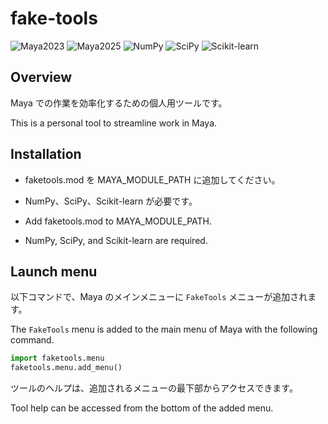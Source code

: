 # fake-tools

![Maya2023](https://img.shields.io/badge/Maya-2023-blue?&logo=Autodesk)
![Maya2025](https://img.shields.io/badge/Maya-2025-blue?&logo=Autodesk)
![NumPy](https://img.shields.io/badge/NumPy-2.0.2-blue?&logo=NumPy)
![SciPy](https://img.shields.io/badge/SciPy-1.13.1-blue?&logo=SciPy)
![Scikit-learn](https://img.shields.io/badge/Scikit--learn-1.6.1-blue?&logo=Scikit-learn)

## Overview

Maya での作業を効率化するための個人用ツールです。  

This is a personal tool to streamline work in Maya.

## Installation

- faketools.mod を MAYA_MODULE_PATH に追加してください。
- NumPy、SciPy、Scikit-learn が必要です。

- Add faketools.mod to MAYA_MODULE_PATH.
- NumPy, SciPy, and Scikit-learn are required.

## Launch menu

以下コマンドで、Maya のメインメニューに `FakeTools` メニューが追加されます。  

The `FakeTools` menu is added to the main menu of Maya with the following command.


```python
import faketools.menu
faketools.menu.add_menu()
```

ツールのヘルプは、追加されるメニューの最下部からアクセスできます。

Tool help can be accessed from the bottom of the added menu.